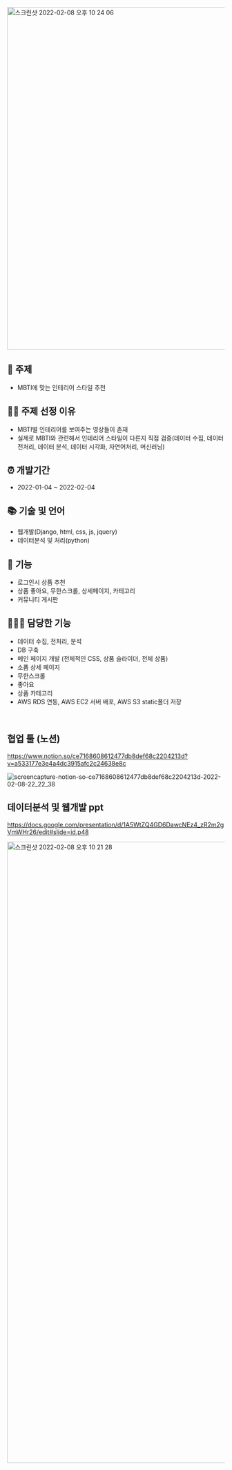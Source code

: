<img width="794" alt="스크린샷 2022-02-08 오후 10 24 06" src="https://user-images.githubusercontent.com/89058117/152995975-41c853b9-4ed0-48c4-abb3-76d92081a188.png">

<br/>

## 🚀 주제
- MBTI에 맞는 인테리어 스타일 추천

## 👍🏻 주제 선정 이유
- MBTI별 인테리어를 보여주는 영상들이 존재
- 실제로 MBTI와 관련해서 인테리어 스타일이 다른지 직접 검증(데이터 수집, 데이터 전처리, 데이터 분석, 데이터 시각화, 자연어처리, 머신러닝)

## ⏰ 개발기간
- 2022-01-04 ~ 2022-02-04

## 📚 기술 및 언어
- 웹개발(Django, html, css, js, jquery)
- 데이터분석 및 처리(python)

## 💾 기능
- 로그인시 상품 추천
- 상품 좋아요, 무한스크롤, 상세페이지, 카테고리
- 커뮤니티 게시판

## 🧑🏻‍💻 담당한 기능

- 데이터 수집, 전처리, 분석
- DB 구축
- 메인 페이지 개발 (전체적인 CSS, 상품 슬라이더, 전체 상품)
- 소품 상세 페이지
- 무한스크롤
- 좋아요
- 상품 카테고리
- AWS RDS 연동, AWS EC2 서버 배포, AWS S3 static폴더 저장

<br>

## 협업 툴 (노션)
https://www.notion.so/ce7168608612477db8def68c2204213d?v=a533177e3e4a4dc3915afc2c24638e8c

![screencapture-notion-so-ce7168608612477db8def68c2204213d-2022-02-08-22_22_38](https://user-images.githubusercontent.com/89058117/152995672-42c4dcf4-5f7c-4d82-939c-c09bd6371268.png)


## 데이터분석 및 웹개발 ppt
https://docs.google.com/presentation/d/1A5WtZQ4GD6DawcNEz4_zR2m2gVmWHr26/edit#slide=id.p48

<img width="1440" alt="스크린샷 2022-02-08 오후 10 21 28" src="https://user-images.githubusercontent.com/89058117/152995475-495e50be-aa55-4d14-8973-a91fe98bc6e5.png">
